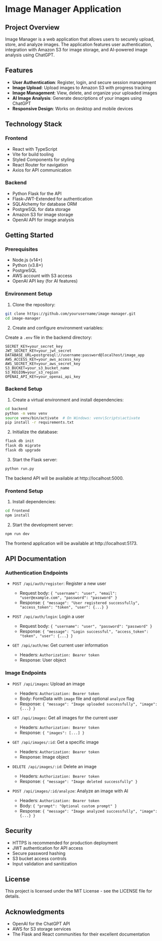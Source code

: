 # Image Manager Application

## Project Overview

Image Manager is a web application that allows users to securely upload, store, and analyze images. The application features user authentication, integration with Amazon S3 for image storage, and AI-powered image analysis using ChatGPT.

## Features

- **User Authentication**: Register, login, and secure session management
- **Image Upload**: Upload images to Amazon S3 with progress tracking
- **Image Management**: View, delete, and organize your uploaded images
- **AI Image Analysis**: Generate descriptions of your images using ChatGPT
- **Responsive Design**: Works on desktop and mobile devices

## Technology Stack

### Frontend
- React with TypeScript
- Vite for build tooling
- Styled Components for styling
- React Router for navigation
- Axios for API communication

### Backend
- Python Flask for the API
- Flask-JWT-Extended for authentication
- SQLAlchemy for database ORM
- PostgreSQL for data storage
- Amazon S3 for image storage
- OpenAI API for image analysis

## Getting Started

### Prerequisites

- Node.js (v14+)
- Python (v3.8+)
- PostgreSQL
- AWS account with S3 access
- OpenAI API key (for AI features)

### Environment Setup

1. Clone the repository:
```bash
git clone https://github.com/yourusername/image-manager.git
cd image-manager
```

2. Create and configure environment variables:

Create a `.env` file in the backend directory:
```
SECRET_KEY=your_secret_key
JWT_SECRET_KEY=your_jwt_secret
DATABASE_URL=postgresql://username:password@localhost/image_app
AWS_ACCESS_KEY=your_aws_access_key
AWS_SECRET_KEY=your_aws_secret_key
S3_BUCKET=your_s3_bucket_name
S3_REGION=your_s3_region
OPENAI_API_KEY=your_openai_api_key
```

### Backend Setup

1. Create a virtual environment and install dependencies:
```bash
cd backend
python -m venv venv
source venv/bin/activate  # On Windows: venv\Scripts\activate
pip install -r requirements.txt
```

2. Initialize the database:
```bash
flask db init
flask db migrate
flask db upgrade
```

3. Start the Flask server:
```bash
python run.py
```

The backend API will be available at http://localhost:5000.

### Frontend Setup

1. Install dependencies:
```bash
cd frontend
npm install
```

2. Start the development server:
```bash
npm run dev
```

The frontend application will be available at http://localhost:5173.

## API Documentation

### Authentication Endpoints

- `POST /api/auth/register`: Register a new user
  - Request body: `{ "username": "user", "email": "user@example.com", "password": "password" }`
  - Response: `{ "message": "User registered successfully", "access_token": "token", "user": {...} }`

- `POST /api/auth/login`: Login a user
  - Request body: `{ "username": "user", "password": "password" }`
  - Response: `{ "message": "Login successful", "access_token": "token", "user": {...} }`

- `GET /api/auth/me`: Get current user information
  - Headers: `Authorization: Bearer token`
  - Response: User object

### Image Endpoints

- `POST /api/images`: Upload an image
  - Headers: `Authorization: Bearer token`
  - Body: FormData with `image` file and optional `analyze` flag
  - Response: `{ "message": "Image uploaded successfully", "image": {...} }`

- `GET /api/images`: Get all images for the current user
  - Headers: `Authorization: Bearer token`
  - Response: `{ "images": [...] }`

- `GET /api/images/:id`: Get a specific image
  - Headers: `Authorization: Bearer token`
  - Response: Image object

- `DELETE /api/images/:id`: Delete an image
  - Headers: `Authorization: Bearer token`
  - Response: `{ "message": "Image deleted successfully" }`

- `POST /api/images/:id/analyze`: Analyze an image with AI
  - Headers: `Authorization: Bearer token`
  - Body: `{ "prompt": "Optional custom prompt" }`
  - Response: `{ "message": "Image analyzed successfully", "image": {...} }`

## Security

- HTTPS is recommended for production deployment
- JWT authentication for API access
- Secure password hashing
- S3 bucket access controls
- Input validation and sanitization

## License

This project is licensed under the MIT License - see the LICENSE file for details.

## Acknowledgments

- OpenAI for the ChatGPT API
- AWS for S3 storage services
- The Flask and React communities for their excellent documentation
